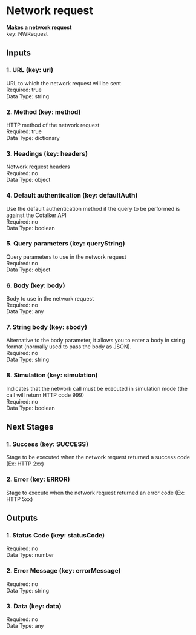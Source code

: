 # Network request  
  
**Makes a network request**  
key: NWRequest  
## Inputs  
### 1. URL (key: url)  
URL to which the network request will be sent  
Required: true  
Data Type: string   
### 2. Method (key: method)  
HTTP method of the network request  
Required: true  
Data Type: dictionary   
### 3. Headings (key: headers)  
Network request headers  
Required: no  
Data Type: object   
### 4. Default authentication (key: defaultAuth)  
Use the default authentication method if the query to be performed is against the Cotalker API  
Required: no  
Data Type: boolean   
### 5. Query parameters (key: queryString)  
Query parameters to use in the network request  
Required: no  
Data Type: object   
### 6. Body (key: body)  
Body to use in the network request  
Required: no  
Data Type: any   
### 7. String body (key: sbody)  
Alternative to the body parameter, it allows you to enter a body in string format (normally used to pass the body as JSON).  
Required: no  
Data Type: string   
### 8. Simulation (key: simulation)  
Indicates that the network call must be executed in simulation mode (the call will return HTTP code 999)  
Required: no  
Data Type: boolean   
## Next Stages  
### 1. Success (key: SUCCESS)  
Stage to be executed when the network request returned a success code (Ex: HTTP 2xx)  
### 2. Error (key: ERROR)  
Stage to execute when the network request returned an error code (Ex: HTTP 5xx)  
## Outputs  
### 1. Status Code (key: statusCode)  
  
Required: no  
Data Type: number   
### 2. Error Message (key: errorMessage)  
  
Required: no  
Data Type: string   
### 3. Data (key: data)  
  
Required: no  
Data Type: any 